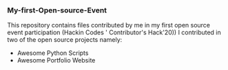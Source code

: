### My-first-Open-source-Event
This repository contains files contributed by me in my first open source event participation (Hackin Codes ' Contributor's Hack'20))
I contributed in two of the open source projects namely:
<ul>
  <li><a href"https://github.com/ankitdobhal/Awesome-Python-Scripts">Awesome Python Scripts</a></li>
  <li><a href"https://github.com/smaranjitghose/awesome-portfolio-websites">Awesome Portfolio Website</a></li>
</ul>
